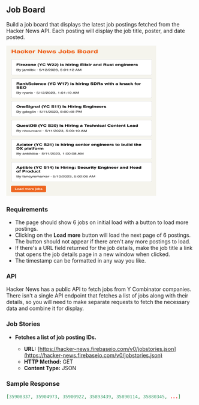 ## Job Board

Build a job board that displays the latest job postings fetched from the Hacker News API. Each posting will display the job title, poster, and date posted.

<img src="job_board.png" alt="" width="400" height="400">

### Requirements

- The page should show 6 jobs on initial load with a button to load more postings.
- Clicking on the **Load more** button will load the next page of 6 postings. The button should not appear if there aren't any more postings to load.
- If there's a URL field returned for the job details, make the job title a link that opens the job details page in a new window when clicked.
- The timestamp can be formatted in any way you like.

### API

Hacker News has a public API to fetch jobs from Y Combinator companies. There isn't a single API endpoint that fetches a list of jobs along with their details, so you will need to make separate requests to fetch the necessary data and combine it for display.

### Job Stories

- **Fetches a list of job posting IDs.**

  - **URL:** [https://hacker-news.firebaseio.com/v0/jobstories.json](https://hacker-news.firebaseio.com/v0/jobstories.json)
  - **HTTP Method:** GET
  - **Content Type:** JSON

### Sample Response

```json
[35908337, 35904973, 35900922, 35893439, 35890114, 35880345, ...]
